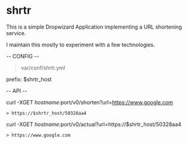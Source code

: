 # shrtr

This is a simple Dropwizard Application implementing a URL shortening service. 

I maintain this mostly to experiment with a few technologies.

-- CONFIG --

> var/conf/shrtr.yml

prefix: $shrtr_host


-- API --

curl -XGET $hostname:$port/v0/shorten?url=https://www.google.com

	> https://$shrtr_host/50328aa4


curl -XGET $hostname:$port/v0/actual?url=https://$shrtr_host/50328aa4

	> https://www.google.com


